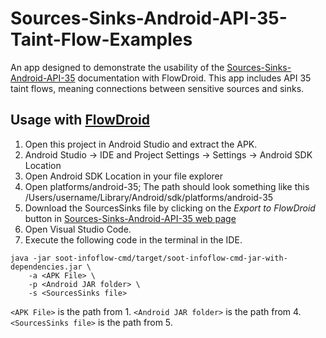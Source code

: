# Sources-Sinks-Android-API-35-Taint-Flow-Examples
An app designed to demonstrate the usability of the [Sources-Sinks-Android-API-35](https://github.com/Laurax64/Sources-Sinks-Android-API-35) documentation with FlowDroid. This app includes API 35 taint flows, meaning connections between sensitive sources and sinks. 

## Usage with [FlowDroid](https://github.com/secure-software-engineering/FlowDroid)
1. Open this project in Android Studio and extract the APK.
2. Android Studio -> IDE and Project Settings -> Settings -> Android SDK Location
3. Open Android SDK Location in your file explorer
4. Open platforms/android-35; The path should look something like this /Users/username/Library/Android/sdk/platforms/android-35
5. Download the SourcesSinks file by clicking on the *Export to FlowDroid* button in [Sources-Sinks-Android-API-35 web page](https://laurax64.github.io/Sources-Sinks-Android-API-35/)
6. Open Visual Studio Code.
7. Execute the following code in the terminal in the IDE.
```
java -jar soot-infoflow-cmd/target/soot-infoflow-cmd-jar-with-dependencies.jar \
    -a <APK File> \
    -p <Android JAR folder> \
    -s <SourcesSinks file>
```
`<APK File>` is the path from 1. `<Android JAR folder>` is the path from 4. `<SourcesSinks file>` is the path from 5.
